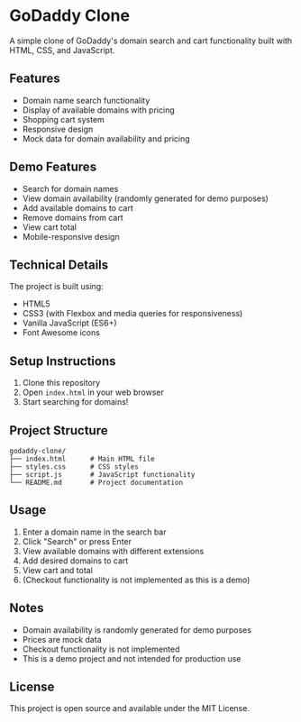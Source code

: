 # GoDaddy Clone

A simple clone of GoDaddy's domain search and cart functionality built with HTML, CSS, and JavaScript.

## Features

- Domain name search functionality
- Display of available domains with pricing
- Shopping cart system
- Responsive design
- Mock data for domain availability and pricing

## Demo Features

- Search for domain names
- View domain availability (randomly generated for demo purposes)
- Add available domains to cart
- Remove domains from cart
- View cart total
- Mobile-responsive design

## Technical Details

The project is built using:
- HTML5
- CSS3 (with Flexbox and media queries for responsiveness)
- Vanilla JavaScript (ES6+)
- Font Awesome icons

## Setup Instructions

1. Clone this repository
2. Open `index.html` in your web browser
3. Start searching for domains!

## Project Structure

```
godaddy-clone/
├── index.html      # Main HTML file
├── styles.css      # CSS styles
├── script.js       # JavaScript functionality
└── README.md       # Project documentation
```

## Usage

1. Enter a domain name in the search bar
2. Click "Search" or press Enter
3. View available domains with different extensions
4. Add desired domains to cart
5. View cart and total
6. (Checkout functionality is not implemented as this is a demo)

## Notes

- Domain availability is randomly generated for demo purposes
- Prices are mock data
- Checkout functionality is not implemented
- This is a demo project and not intended for production use

## License

This project is open source and available under the MIT License. 